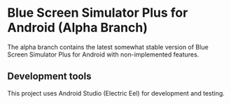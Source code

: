 # Blue Screen Simulator Plus for Android (Alpha Branch)
The alpha branch contains the latest somewhat stable version of Blue Screen Simulator Plus for Android with non-implemented features.

## Development tools
This project uses Android Studio (Electric Eel) for development and testing.